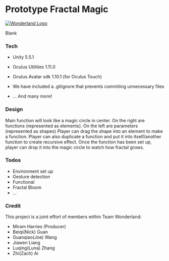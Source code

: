 # Prototype Fractal Magic

[![Wonderland Logo](http://www.etc.cmu.edu/wp-content/uploads/2017/01/wonderland_logo.png)](http://www.etc.cmu.edu/projects/wonderland/)

Blank

### Tech

- Unity 5.5.1
- Oculus Utilities 1.11.0
- Oculus Avatar sdk 1.10.1 (for Oculus Touch)

- We have included a .gitignore that prevents commiting unnecessary files
- ... And many more!

### Design

Main function will look like a magic circle in center. On the right are functions (represented as elements). On the left are parameters (represented as shapes)
Player can drag the shape into an element to make a function. Player can also duplicate a function and put it into itself/another function to create recursive effect.
Once the function has been set up, player can drop it into the magic circle to watch how fractal grows.

### Todos

 - Environment set up
 - Gesture detection
 - Functional
 - Fractal Bloom
 - ...

### Credit

This project is a joint effort of members within Team Wonderland:
- Miram Harries (Producer)
- Beiqi(Nick) Guan
- Guanqiao(Joe) Wang
- Jiawen Liang
- Luqing(Luna) Zhang
- Zhi(Zach) Ai